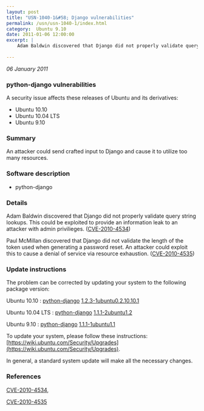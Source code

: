 ```yaml
---
layout: post
title: "USN-1040-1&#58; Django vulnerabilities"
permalink: /usn/usn-1040-1/index.html
category:  Ubuntu 9.10
date: 2011-01-06 12:00:00
excerpt: |
    Adam Baldwin discovered that Django did not properly validate query string lookups. This could be exploited to provide an information leak to an attacker with admin privilieges. ([CVE-2010-4534](http://people.ubuntu.com/~ubuntu-security/cve/CVE-2010-4534))
    
--- 
```

 
 

*06 January 2011*

### python-django vulnerabilities

A security issue affects these releases of Ubuntu and its derivatives:

* Ubuntu 10.10
* Ubuntu 10.04 LTS
* Ubuntu 9.10

### Summary

An attacker could send crafted input to Django and cause it to utilize too many resources.

### Software description

* python-django 

### Details

Adam Baldwin discovered that Django did not properly validate query string lookups. This could be exploited to provide an information leak to an attacker with admin privilieges. ([CVE-2010-4534](http://people.ubuntu.com/~ubuntu-security/cve/CVE-2010-4534))

Paul McMillan discovered that Django did not validate the length of the token used when generating a password reset. An attacker could exploit this to cause a denial of service via resource exhaustion. ([CVE-2010-4535](http://people.ubuntu.com/~ubuntu-security/cve/CVE-2010-4535)) 

### Update instructions

The problem can be corrected by updating your system to the following package version:

Ubuntu 10.10
 : [python-django](https://launchpad.net/ubuntu/+source/python-django) <span> [1.2.3-1ubuntu0.2.10.10.1](https://launchpad.net/ubuntu/+source/python-django/1.2.3-1ubuntu0.2.10.10.1) </span> 

Ubuntu 10.04 LTS
 : [python-django](https://launchpad.net/ubuntu/+source/python-django) <span> [1.1.1-2ubuntu1.2](https://launchpad.net/ubuntu/+source/python-django/1.1.1-2ubuntu1.2) </span> 

Ubuntu 9.10
 : [python-django](https://launchpad.net/ubuntu/+source/python-django) <span> [1.1.1-1ubuntu1.1](https://launchpad.net/ubuntu/+source/python-django/1.1.1-1ubuntu1.1) </span> 

To update your system, please follow these instructions: [https://wiki.ubuntu.com/Security/Upgrades](https://wiki.ubuntu.com/Security/Upgrades).

In general, a standard system update will make all the necessary changes. 

### References

 
 [CVE-2010-4534](http://people.ubuntu.com/~ubuntu-security/cve/CVE-2010-4534), 

 [CVE-2010-4535](http://people.ubuntu.com/~ubuntu-security/cve/CVE-2010-4535)
 

